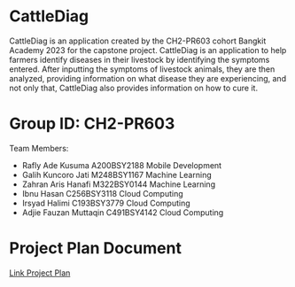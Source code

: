 # CattleDiag
CattleDiag is an application created by the CH2-PR603 cohort Bangkit Academy 2023 for the capstone project. CattleDiag is an application to help farmers identify diseases in their livestock by identifying the symptoms entered. After inputting the symptoms of livestock animals, they are then analyzed, providing information on what disease they are experiencing, and not only that, CattleDiag also provides information on how to cure it.

# Group ID: CH2-PR603
Team Members:

- Rafly Ade Kusuma       A200BSY2188   Mobile Development    
- Galih Kuncoro Jati     M248BSY1167   Machine Learning    
- Zahran Aris Hanafi     M322BSY0144   Machine Learning    
- Ibnu Hasan             C256BSY3118   Cloud Computing     
- Irsyad Halimi          C193BSY3779   Cloud Computing     
- Adjie Fauzan Muttaqin  C491BSY4142   Cloud Computing     

# Project Plan Document
[Link Project Plan](https://docs.google.com/document/d/1PMCEKqtCIhXkZkfvbOby7mso87_mXo0LEJmka7PsVAE/edit)
